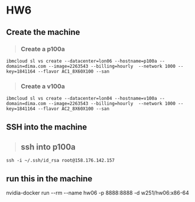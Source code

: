 # HW6

## Create the machine
> ### Create a p100a
```
ibmcloud sl vs create --datacenter=lon06 --hostname=p100a --domain=dima.com --image=2263543 --billing=hourly  --network 1000 --key=1841164 --flavor AC1_8X60X100 --san
```

> ### Create a v100a
```
ibmcloud sl vs create --datacenter=lon04 --hostname=v100a --domain=dima.com --image=2263543 --billing=hourly  --network 1000 --key=1841164 --flavor AC2_8X60X100 --san
```

## SSH into the machine
> ## ssh into p100a
```
ssh -i ~/.ssh/id_rsa root@158.176.142.157
```

## run this in the machine
nvidia-docker run --rm --name hw06 -p 8888:8888 -d w251/hw06:x86-64
